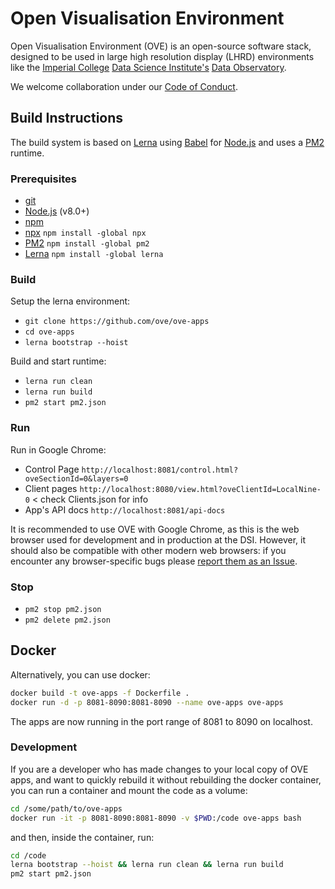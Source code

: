 # Open Visualisation Environment

Open Visualisation Environment (OVE) is an open-source software stack, designed to be used in large high resolution display (LHRD) environments like the [Imperial College](http://www.imperial.ac.uk) [Data Science Institute's](http://www.imperial.ac.uk/data-science/) [Data Observatory](http://www.imperial.ac.uk/data-science/data-observatory/).

We welcome collaboration under our [Code of Conduct](https://github.com/ove/ove-apps/blob/master/CODE_OF_CONDUCT.md).

## Build Instructions

The build system is based on [Lerna](https://lernajs.io/) using [Babel](http://babeljs.io/) for [Node.js](https://nodejs.org/en/) and uses a [PM2](http://pm2.keymetrics.io/) runtime.

### Prerequisites

* [git](https://git-scm.com/downloads)
* [Node.js](https://nodejs.org/en/) (v8.0+)
* [npm](https://www.npmjs.com/)
* [npx](https://www.npmjs.com/package/npx) `npm install -global npx`
* [PM2](http://pm2.keymetrics.io/) `npm install -global pm2`
* [Lerna](https://lernajs.io/)  `npm install -global lerna`

### Build

Setup the lerna environment:

* `git clone https://github.com/ove/ove-apps`
* `cd ove-apps`
* `lerna bootstrap --hoist`

Build and start runtime:

* `lerna run clean`
* `lerna run build`
* `pm2 start pm2.json`

### Run

Run in Google Chrome:

* Control Page   `http://localhost:8081/control.html?oveSectionId=0&layers=0`
* Client pages   `http://localhost:8080/view.html?oveClientId=LocalNine-0` < check Clients.json for info
* App's API docs `http://localhost:8081/api-docs`

It is recommended to use OVE with Google Chrome, as this is the web browser used for development and in production at the DSI. However, it should also be compatible with other modern web browsers: if you encounter any browser-specific bugs please [report them as an Issue](https://github.com/ove/ove-apps/issues).

### Stop

* `pm2 stop pm2.json`
* `pm2 delete pm2.json`

## Docker

Alternatively, you can use docker:

```sh
docker build -t ove-apps -f Dockerfile .
docker run -d -p 8081-8090:8081-8090 --name ove-apps ove-apps
```

The apps are now running in the port range of 8081 to 8090 on localhost.

### Development

If you are a developer who has made changes to your local copy of OVE apps, and want to quickly rebuild it without rebuilding the docker container, you can run a container and mount the code as a volume:

```sh
cd /some/path/to/ove-apps
docker run -it -p 8081-8090:8081-8090 -v $PWD:/code ove-apps bash
```

and then, inside the container, run:

```sh
cd /code
lerna bootstrap --hoist && lerna run clean && lerna run build
pm2 start pm2.json
```
